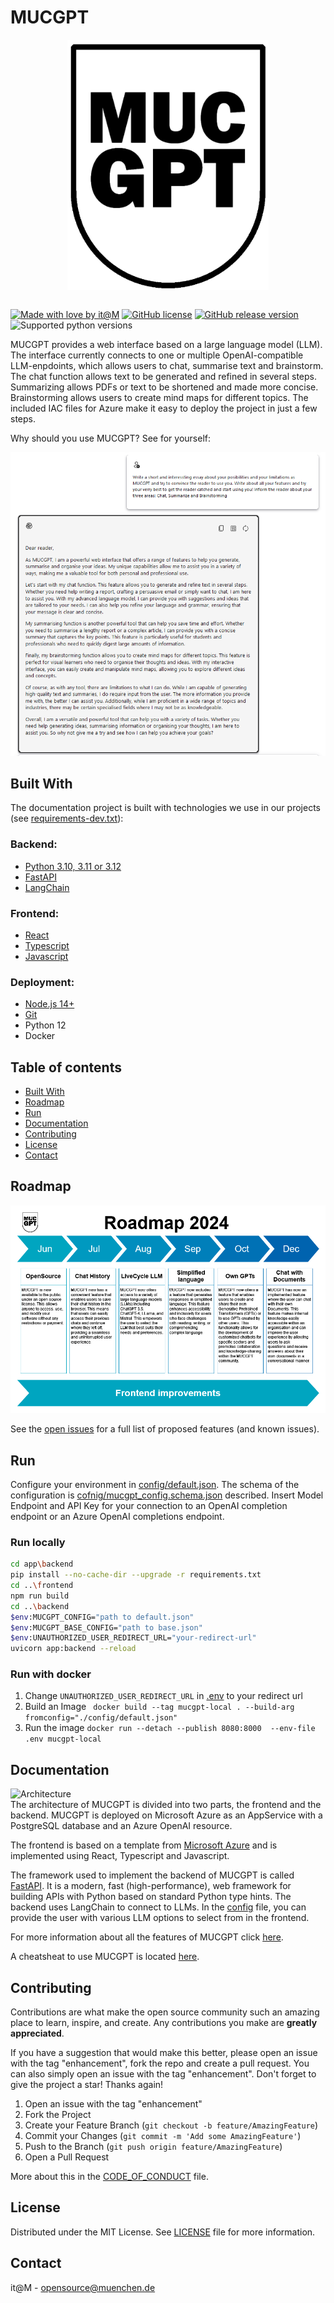 # MUCGPT

<!-- PROJECT LOGO -->
<div align="center">
  <a href="#">
    <img src="app/frontend/src/assets/mucgpt_black_filled.png" alt="Logo" height="400" style="display: block; margin: 0 auto; filter: invert(0)">
  </a>
</div>
<br />

<!-- ABOUT THE PROJECT -->
[![Made with love by it@M][made-with-love-shield]][itm-opensource]
[![GitHub license][license-shield]][license]
[![GitHub release version][github-release-shield]][releases]
![Supported python versions][python-versions-shield]

[made-with-love-shield]: https://img.shields.io/badge/made%20with%20%E2%9D%A4%20by-it%40M-yellow?style=for-the-badge
[license-shield]: https://img.shields.io/github/license/it-at-m/itm-prettier-codeformat?style=for-the-badge
[github-release-shield]: https://img.shields.io/github/v/release/it-at-m/mucgpt?style=for-the-badge
[python-versions-shield]: https://img.shields.io/badge/python-3.10|%203.11%20|%203.12-blue?style=for-the-badge

[itm-opensource]: https://opensource.muenchen.de/
[license]: https://github.com/it-at-m/mucgpt/blob/main/LICENSE
[releases]: https://github.com/it-at-m/mucgpt/releases
MUCGPT provides a web interface based on a large language model (LLM). The interface currently connects to one or multiple OpenAI-compatible LLM-enpdoints,  which allows users to chat, summarise text and brainstorm. The chat function allows text to be generated and refined in several steps. Summarizing allows PDFs or text to be shortened and made more concise. Brainstorming allows users to create mind maps for different topics. The included IAC files for Azure make it easy to deploy the project in just a few steps.

Why should you use MUCGPT? See for yourself:  
  
![Essay of MUCGPT to convince the user to use it!](/docs/convince-the-user.png) 


## Built With

The documentation project is built with technologies we use in our projects (see [requirements-dev.txt](/requirements-dev.txt)):
### Backend:
* [Python 3.10, 3.11 or 3.12](https://www.python.org/downloads/)
* [FastAPI](https://fastapi.tiangolo.com/)
* [LangChain](https://www.langchain.com/)

### Frontend:

* [React](https://de.react.dev/)
* [Typescript](https://www.typescriptlang.org/)
* [Javascript](https://wiki.selfhtml.org/wiki/JavaScript)

### Deployment:
  * [Node.js 14+](https://nodejs.org/en/download/package-manager)
  * [Git](https://git-scm.com/downloads)
  * Python 12
  * Docker

## Table of contents
* [Built With](#built-with)
* [Roadmap](#roadmap)
* [Run](#Run)
* [Documentation](#documentation)
* [Contributing](#contributing)
* [License](#license)
* [Contact](#contact)

## Roadmap

![Roadmap](/docs/roadmap_2024.png)


See the [open issues](https://github.com/it-at-m/mucgpt/issues) for a full list of proposed features (and known issues).

## Run
 Configure your environment in [config/default.json](config/default.json). The schema of the configuration is [cofnig/mucgpt_config.schema.json](config/mucgpt_config.schema.json) described.  Insert Model Endpoint and API Key for your connection to an OpenAI completion endpoint or an Azure OpenAI completions endpoint.
### Run locally
```bash
cd app\backend
pip install --no-cache-dir --upgrade -r requirements.txt   
cd ..\frontend
npm run build
cd ..\backend
$env:MUCGPT_CONFIG="path to default.json"
$env:MUCGPT_BASE_CONFIG="path to base.json"
$env:UNAUTHORIZED_USER_REDIRECT_URL="your-redirect-url"
uvicorn app:backend --reload   
```


### Run with docker
1. Change `UNAUTHORIZED_USER_REDIRECT_URL` in [.env](/.env) to your redirect url
2. Build an Image
   ``` docker build --tag mucgpt-local . --build-arg   fromconfig="./config/default.json"```
3. Run the image ```docker run --detach --publish 8080:8000  --env-file .env mucgpt-local```


## Documentation
![Architecture](docs/appcomponents_en.png)  
 The architecture of MUCGPT is divided into two parts, the frontend and the backend. MUCGPT is deployed on Microsoft Azure as an AppService with a PostgreSQL database and an Azure OpenAI resource.
  
The frontend is based on a template from [Microsoft Azure](https://github.com/Azure-Samples/azure-search-openai-demo) and is implemented using React, Typescript and Javascript.
  
The framework used to implement the backend of MUCGPT is called [FastAPI](https://fastapi.tiangolo.com/). It is a modern, fast (high-performance), web framework for building APIs with Python based on standard Python type hints. The backend uses LangChain to connect to LLMs. In the [config](config/default.json) file, you can provide the user with various LLM options to select from in the frontend.

  
For more information about all the features of MUCGPT click [here](/docs/FEATURES.md).  
  
A cheatsheat to use MUCGPT is located [here](app/frontend/src/assets/mucgpt_cheatsheet.pdf).

## Contributing

Contributions are what make the open source community such an amazing place to learn, inspire, and create. Any contributions you make are **greatly appreciated**.

If you have a suggestion that would make this better, please open an issue with the tag "enhancement", fork the repo and create a pull request. You can also simply open an issue with the tag "enhancement".
Don't forget to give the project a star! Thanks again!

1. Open an issue with the tag "enhancement"
2. Fork the Project
3. Create your Feature Branch (`git checkout -b feature/AmazingFeature`)
4. Commit your Changes (`git commit -m 'Add some AmazingFeature'`)
5. Push to the Branch (`git push origin feature/AmazingFeature`)
6. Open a Pull Request

More about this in the [CODE_OF_CONDUCT](/CODE_OF_CONDUCT.md) file.


## License

Distributed under the MIT License. See [LICENSE](LICENSE) file for more information.


## Contact

it@M - opensource@muenchen.de

